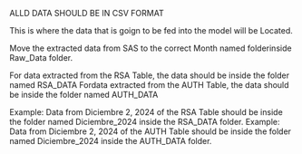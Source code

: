 ALLD DATA SHOULD BE IN CSV FORMAT

This is where the data that is goign to be fed into the model will be Located.

Move the extracted data from SAS to the correct Month named folderinside Raw_Data folder.

For data extracted from the RSA Table, the data should be inside the folder named RSA_DATA
Fordata extracted from the AUTH Table, the data should be inside the folder named AUTH_DATA

Example: Data from Diciembre 2, 2024 of the RSA Table should be inside the folder named Diciembre_2024 inside the RSA_DATA folder.
Example: Data from Diciembre 2, 2024 of the AUTH Table should be inside the folder named Diciembre_2024 inside the AUTH_DATA folder.

